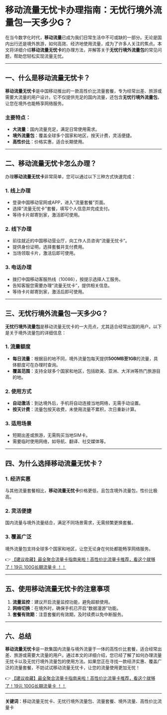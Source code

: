 # 移动流量无忧卡办理指南：无忧行境外流量包一天多少G？

在当今数字化时代，**移动流量**已成为我们日常生活中不可或缺的一部分。无论是国内出行还是境外旅游，如何高效、经济地使用流量，成为了许多人关注的焦点。本文将详细介绍**移动流量无忧卡**的办理方法，并解答关于**无忧行境外流量包**的常见问题，帮助您轻松实现流量无忧。

---

## 一、什么是移动流量无忧卡？

**移动流量无忧卡**是中国移动推出的一款高性价比流量套餐，专为经常出差、旅游或需要大流量的用户设计。它不仅提供充足的国内流量，还包含**无忧行境外流量包**，让您在境外也能畅享网络服务。

### 主要特点：
- **大流量**：国内流量充足，满足日常使用需求。
- **境外流量包**：覆盖全球多个国家和地区，按天计费，灵活便捷。
- **高性价比**：价格实惠，适合长期使用。

---

## 二、移动流量无忧卡怎么办理？

办理**移动流量无忧卡**非常简单，您可以通过以下三种方式快速完成：

### 1. 线上办理
- 登录中国移动官网或APP，进入“流量套餐”页面。
- 选择“流量无忧卡”套餐，填写个人信息并完成支付。
- 等待卡片邮寄到家，激活即可使用。

### 2. 线下办理
- 前往就近的中国移动营业厅，向工作人员咨询“流量无忧卡”。
- 提供身份证明，选择套餐并支付费用。
- 当场领取卡片，激活后即可使用。

### 3. 电话办理
- 拨打中国移动客服热线（10086），按提示选择人工服务。
- 告知客服您需要办理“流量无忧卡”，提供相关信息。
- 等待卡片邮寄到家，激活后即可使用。

---

## 三、无忧行境外流量包一天多少G？

**无忧行境外流量包**是移动流量无忧卡的一大亮点，尤其适合经常出国的用户。以下是关于境外流量包的详细信息：

### 1. 流量额度
- **每日流量**：根据目的地不同，境外流量包每天提供**500MB至1GB**的流量，具体额度可在办理时查询。
- **覆盖范围**：支持全球多个国家和地区，包括欧美、亚洲、大洋洲等热门旅游目的地。

### 2. 使用方式
- **自动激活**：到达境外后，手机将自动连接当地网络，无需手动设置。
- **按天计费**：流量包按天收费，未使用流量不累积，次日重新计算。

### 3. 适用场景
- 短期出差或旅游，无需购买当地SIM卡。
- 需要临时使用网络，如导航、翻译、社交媒体等。

---

## 四、为什么选择移动流量无忧卡？

### 1. 经济实惠
与其他流量套餐相比，**移动流量无忧卡**价格更低，且包含境外流量包，性价比极高。

### 2. 灵活便捷
国内流量与境外流量结合，满足不同场景需求，无需频繁更换套餐。

### 3. 覆盖广泛
境外流量包支持全球多个国家和地区，让您无论身在何处都能畅享网络服务。

👉 [【建议收藏】最全聚合流量卡指南来啦！高性价比流量卡推荐，看这个就够了！19元 100G长期流量卡 ！！](https://bit.ly/Liuliangka)

---

## 五、使用移动流量无忧卡的注意事项

1. **流量监控**：建议开启流量监控功能，避免超额使用。
2. **网络切换**：在境外时，确保手机已开启“数据漫游”功能。
3. **套餐有效期**：注意套餐的有效期，及时续费以免中断服务。

---

## 六、总结

**移动流量无忧卡**是一款集国内流量与境外流量于一体的高性价比套餐，适合经常出差、旅游或需要大流量的用户。通过本文的详细介绍，您已经了解了如何办理流量无忧卡以及无忧行境外流量包的使用方法。如果您正在寻找一款经济实惠、覆盖广泛的流量套餐，不妨试试移动流量无忧卡，让您的流量使用更加无忧！

👉 [【建议收藏】最全聚合流量卡指南来啦！高性价比流量卡推荐，看这个就够了！19元 100G长期流量卡 ！！](https://bit.ly/Liuliangka)

---

**关键词**：移动流量无忧卡、无忧行境外流量包、流量套餐、境外流量、高性价比流量卡